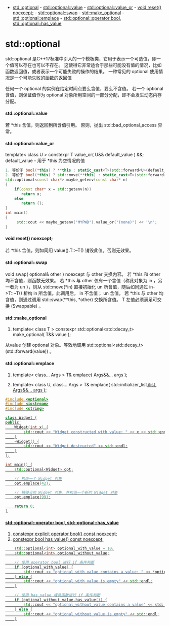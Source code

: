 


<!-- @import "[TOC]" {cmd="toc" depthFrom=1 depthTo=6 orderedList=false} -->

<!-- code_chunk_output -->

- [std::optional](#stdoptional)
      - [std::optional<T>::value](#stdoptionaltvalue)
      - [std::optional<T>::value_or](#stdoptionaltvalue_or)
      - [void reset() noexcept;](#void-reset-noexcept)
      - [std::optional<T>::swap](#stdoptionaltswap)
      - [std::make_optional](#stdmake_optional)
      - [std::optional<T>::emplace](#stdoptionaltemplace)
      - [std::optional<T>::operator bool, std::optional<T>::has_value](#stdoptionaltoperator-bool-stdoptionalthas_value)

<!-- /code_chunk_output -->

# std::optional
std::optional 是C++17标准中引入的一个模板类，它用于表示一个可选值，即一个值可以存在也可以不存在。
这使得它非常适合于那些可能没有值的情况，比如函数返回值，或者表示一个可能失败的操作的结果。
一种常见的 optional 使用情况是一个可能失败的函数的返回值

任何一个 optional<T> 的实例在给定时间点要么含值，要么不含值。
若一个 optional<T> 含值，则保证值作为 optional 对象所用空间的一部分分配，即不会发生动态内存分配。


#### std::optional<T>::value
若 *this 含值，则返回到所含值引用。
否则，抛出 std::bad_optional_access 异常。


#### std::optional<T>::value_or
template< class U >
constexpr T value_or( U&& default_value ) &&;
default_value	-	用于 *this 为空情况的值
```cpp
1. 等价于 bool(*this) ? **this : static_cast<T>(std::forward<U>(default_value))
2. 等价于 bool(*this) ? std::move(**this) : static_cast<T>(std::forward<U>(default_value))
std::optional<const char*> maybe_getenv(const char* n)
{
    if(const char* x = std::getenv(n))
       return x;
    else
       return {};
}
int main()
{
     std::cout << maybe_getenv("MYPWD").value_or("(none)") << '\n';
}
```

#### void reset() noexcept;
若 *this 含值，则如同用 value().T::~T() 销毁此值。否则无效果。

#### std::optional<T>::swap
void swap( optional& other ) noexcept
与 other 交换内容。
若 *this 和 other 均不含值，则函数无效果。
若 *this 与 other 仅有一个含值（称此对象为 in ，另一者为 un ），则从 std::move(*in) 直接初始化 un 所含值，随后如同通过 in->T::~T() 析构 in 所含值。此调用后， in 不含值； un 含值。
若 *this 与 other 均含值，则通过调用 std::swap(**this, *other) 交换所含值。 T 左值必须满足可交换 (Swappable) 。

#### std::make_optional
1. template< class T >
constexpr std::optional<std::decay_t<T>> make_optional( T&& value );

从value 创建 optional 对象。等效地调用 std::optional<std::decay_t<T>>(std::forward<T>(value)) 。


#### std::optional<T>::emplace
1. template< class... Args >
T& emplace( Args&&... args );

2. template< class U, class... Args >
T& emplace( std::initializer_list<U> ilist, Args&&... args );

```cpp
#include <optional>
#include <iostream>
#include <string>

class Widget {
public:
    Widget(int x) {
        std::cout << "Widget constructed with value: " << x << std::endl;
    }
    ~Widget() {
        std::cout << "Widget destructed" << std::endl;
    }
};

int main() {
    std::optional<Widget> opt;

    // 构造一个 Widget 对象
    opt.emplace(42);

    // 销毁当前 Widget 对象，并构造一个新的 Widget 对象
    opt.emplace(99);

    return 0;
}
```


#### std::optional<T>::operator bool, std::optional<T>::has_value
1. constexpr explicit operator bool() const noexcept;
2. constexpr bool has_value() const noexcept;
```cpp
    std::optional<int> optional_with_value = 10;
    std::optional<int> optional_without_value;

    // 使用 operator bool 进行 if 条件判断
    if (optional_with_value) {
        std::cout << "optional_with_value contains a value: " << *optional_with_value << std::endl;
    } else {
        std::cout << "optional_with_value is empty" << std::endl;
    }

    // 使用 has_value 成员函数进行 if 条件判断
    if (optional_without_value.has_value()) {
        std::cout << "optional_without_value contains a value" << std::endl;
    } else {
        std::cout << "optional_without_value is empty" << std::endl;
    }
```